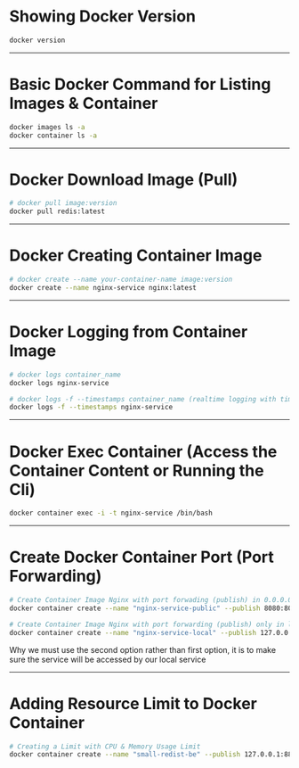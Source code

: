 # Showing Docker Version

```bash
docker version
```

---

# Basic Docker Command for Listing Images & Container

```bash
docker images ls -a
docker container ls -a
```

---

# Docker Download Image (Pull)

```bash
# docker pull image:version
docker pull redis:latest
```

---

# Docker Creating Container Image

```bash
# docker create --name your-container-name image:version
docker create --name nginx-service nginx:latest
```

---

# Docker Logging from Container Image

```bash
# docker logs container_name
docker logs nginx-service

# docker logs -f --timestamps container_name (realtime logging with timestamps)
docker logs -f --timestamps nginx-service
```

---

# Docker Exec Container (Access the Container Content or Running the Cli)

```bash
docker container exec -i -t nginx-service /bin/bash
```

---

# Create Docker Container Port (Port Forwarding)

```bash
# Create Container Image Nginx with port forwading (publish) in 0.0.0.0:8080
docker container create --name "nginx-service-public" --publish 8080:80 nginx:latest

# Create Container Image Nginx with port forwarding (publish) only in localhost 127.0.0.1:8070
docker container create --name "nginx-service-local" --publish 127.0.0.1:8070:80 nginx:latest
```
Why we must use the second option rather than first option, it is to make sure the service will be accessed by our local service

---

# Adding Resource Limit to Docker Container
```bash
# Creating a Limit with CPU & Memory Usage Limit
docker container create --name "small-redist-be" --publish 127.0.0.1:8811:6379 --memory 500m --cpus 0.2 redis:latest
```
